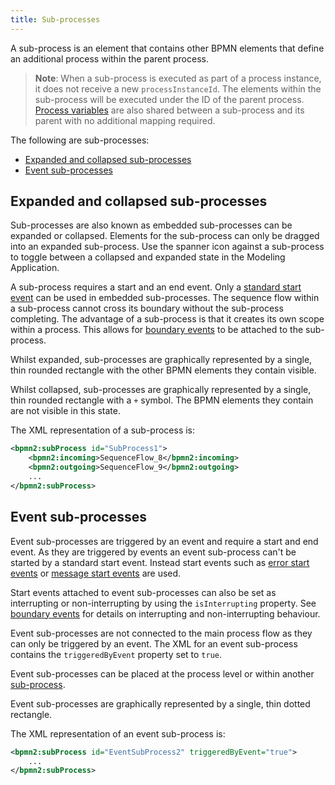 ```yaml
---
title: Sub-processes
---
```


A sub-process is an element that contains other BPMN elements that define an additional process within the parent process.

> **Note**: When a sub-process is executed as part of a process instance, it does not receive a new `processInstanceId`. The elements within the sub-process will be executed under the ID of the parent process. [Process variables](../processes/variables.md) are also shared between a sub-process and its parent with no additional mapping required.

The following are sub-processes:

* [Expanded and collapsed sub-processes](#expanded-and-collapsed-sub-processes)
* [Event sub-processes](#event-sub-processes)

## Expanded and collapsed sub-processes

Sub-processes are also known as embedded sub-processes can be expanded or collapsed. Elements for the sub-process can only be dragged into an expanded sub-process. Use the spanner icon against a sub-process to toggle between a collapsed and expanded state in the Modeling Application. 

A sub-process requires a start and an end event. Only a [standard start event](start.md#start-events) can be used in embedded sub-processes. The sequence flow within a sub-process cannot cross its boundary without the sub-process completing. The advantage of a sub-process is that it creates its own scope within a process. This allows for [boundary events](boundary.md) to be attached to the sub-process.

Whilst expanded, sub-processes are graphically represented by a single, thin rounded rectangle with the other BPMN elements they contain visible.

Whilst collapsed, sub-processes are graphically represented by a single, thin rounded rectangle with a `+` symbol. The BPMN elements they contain are not visible in this state.

The XML representation of a sub-process is:

```xml
<bpmn2:subProcess id="SubProcess1">
	<bpmn2:incoming>SequenceFlow_8</bpmn2:incoming>
	<bpmn2:outgoing>SequenceFlow_9</bpmn2:outgoing> 
	...
</bpmn2:subProcess>
```

## Event sub-processes

Event sub-processes are triggered by an event and require a start and end event. As they are triggered by events an event sub-process can't be started by a standard start event. Instead start events such as [error start events](start.md#error-start-events) or [message start events](start.md#message-start-events) are used.

Start events attached to event sub-processes can also be set as interrupting or non-interrupting by using the `isInterrupting` property. See [boundary events](boundary.md) for details on interrupting and non-interrupting behaviour.

Event sub-processes are not connected to the main process flow as they can only be triggered by an event. The XML for an event sub-process contains the `triggeredByEvent` property set to `true`.  

Event sub-processes can be placed at the process level or within another [sub-process](#expanded-and-collapsed-sub-processes).

Event sub-processes are graphically represented by a single, thin dotted rectangle.

The XML representation of an event sub-process is:

```xml
<bpmn2:subProcess id="EventSubProcess2" triggeredByEvent="true">
	...
</bpmn2:subProcess>
```
